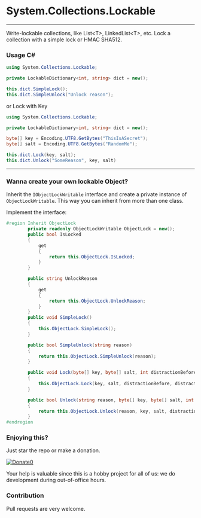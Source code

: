 # System.Collections.Lockable

---

Write-lockable collections, like List&lt;T&gt;, LinkedList&lt;T&gt;, etc.
Lock a collection with a simple lock or HMAC SHA512.

### Usage C#

```csharp
using System.Collections.Lockable;

private LockableDictionary<int, string> dict = new();

this.dict.SimpleLock();
this.dict.SimpleUnlock("Unlock reason");
```

or Lock with Key

```csharp
using System.Collections.Lockable;

private LockableDictionary<int, string> dict = new();

byte[] key = Encoding.UTF8.GetBytes("ThisIsASecret");
byte[] salt = Encoding.UTF8.GetBytes("RandomMe");

this.dict.Lock(key, salt);
this.dict.Unlock("SomeReason", key, salt)
```

---

### Wanna create your own lockable Object?

Inherit the `IObjectLockWritable` interface and create a private instance of `ObjectLockWritable`.
This way you can inherit from more than one class.

Implement the interface:

```csharp
#region Inherit ObjectLock
        private readonly ObjectLockWritable ObjectLock = new();
        public bool IsLocked
        {
            get
            {
                return this.ObjectLock.IsLocked;
            }
        }

        public string UnlockReason
        {
            get
            {
                return this.ObjectLock.UnlockReason;
            }
        }
        public void SimpleLock()
        {
            this.ObjectLock.SimpleLock();
        }

        public bool SimpleUnlock(string reason)
        {
            return this.ObjectLock.SimpleUnlock(reason);
        }

        public void Lock(byte[] key, byte[] salt, int distractionBefore = 47, int distractionAfter = 0)
        {
            this.ObjectLock.Lock(key, salt, distractionBefore, distractionAfter);
        }

        public bool Unlock(string reason, byte[] key, byte[] salt, int distractionBefore = 47)
        {
            return this.ObjectLock.Unlock(reason, key, salt, distractionBefore);
        }
#endregion
```

### Enjoying this?
Just star the repo or make a donation.

[![Donate0](https://img.shields.io/badge/Donate-PayPal-green.svg)](https://www.paypal.com/cgi-bin/webscr?cmd=_s-xclick&hosted_button_id=35WE5NU48AUMA&source=url)

Your help is valuable since this is a hobby project for all of us: we do development during out-of-office hours.

### Contribution
Pull requests are very welcome.